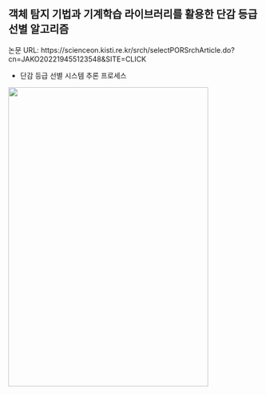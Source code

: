 <h2>객체 탐지 기법과 기계학습 라이브러리를 활용한 단감 등급 선별 알고리즘</h2>
논문 URL: https://scienceon.kisti.re.kr/srch/selectPORSrchArticle.do?cn=JAKO202219455123548&SITE=CLICK

* 단감 등급 선별 시스템 추론 프로세스

<img src="https://user-images.githubusercontent.com/39451858/206441593-841dc01c-9491-44af-ab3a-874120a3026e.png"  width="400" height="600"/>
